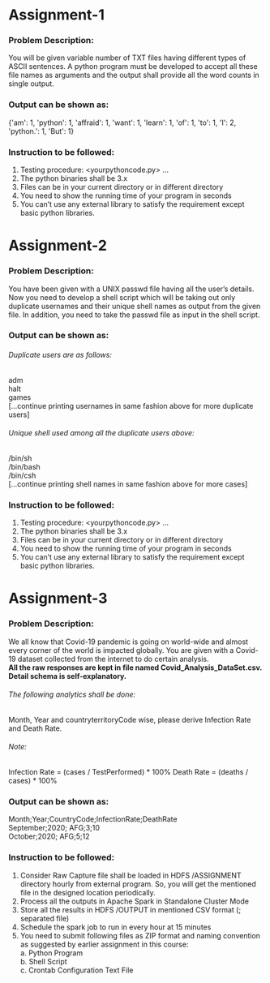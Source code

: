 # Assignment-1
### Problem Description:
You will be given variable number of TXT files having different types of ASCII sentences. A python program must be developed to accept all these file names as arguments 
and the output shall provide all the word counts in single output.
### Output can be shown as:
{'am': 1, 'python': 1, 'affraid': 1, 'want': 1, 'learn': 1, 'of': 1, 'to': 1, 'I': 2, 'python.': 1, 'But': 1}
### Instruction to be followed:
1. Testing procedure: <yourpythoncode.py> <file1> <file2> <file3>…<fileN>
2. The python binaries shall be 3.x
3. Files can be in your current directory or in different directory
4. You need to show the running time of your program in seconds
5. You can’t use any external library to satisfy the requirement except basic python libraries.

# Assignment-2
### Problem Description:
You have been given with a UNIX passwd file having all the user’s details. Now you need to develop a shell script which will be taking out only duplicate usernames and 
their unique shell names as output from the given file. In addition, you need to take the passwd file as input in the shell script.
### Output can be shown as:
###### _Duplicate users are as follows:_  
adm  
halt  
games  
[…continue printing usernames in same fashion above for more duplicate users]  
###### _Unique shell used among all the duplicate users above:_  
/bin/sh  
/bin/bash  
/bin/csh  
[…continue printing shell names in same fashion above for more cases]
### Instruction to be followed:
1. Testing procedure: <yourpythoncode.py> <file1> <file2> <file3>…<fileN>
2. The python binaries shall be 3.x
3. Files can be in your current directory or in different directory
4. You need to show the running time of your program in seconds
5. You can’t use any external library to satisfy the requirement except basic python libraries.

# Assignment-3
### Problem Description:
We all know that Covid-19 pandemic is going on world-wide and almost every corner of the world is impacted globally. You are given with a Covid-19 dataset collected from the 
internet to do certain analysis.  
**All the raw responses are kept in file named Covid_Analysis_DataSet.csv.
Detail schema is self-explanatory.**
###### _The following analytics shall be done:_
Month, Year and countryterritoryCode wise, please derive Infection Rate and Death Rate.  
###### _Note:_
Infection Rate = (cases / TestPerformed) * 100%
Death Rate = (deaths / cases) * 100%

### Output can be shown as:
Month;Year;CountryCode;InfectionRate;DeathRate  
September;2020; AFG;3;10  
October;2020; AFG;5;12  
### Instruction to be followed:
1.	Consider Raw Capture file shall be loaded in HDFS /ASSIGNMENT directory hourly from external program. So, you will get the mentioned file in the designed location 
periodically.
2.	Process all the outputs in Apache Spark in Standalone Cluster Mode
3.	Store all the results in HDFS /OUTPUT in mentioned CSV format (; separated file)
4.	Schedule the spark job to run in every hour at 15 minutes
5.	You need to submit following files as ZIP format and naming convention as suggested by earlier assignment in this course:  
  a.	Python Program  
  b.	Shell Script  
  c.	Crontab Configuration Text File  


